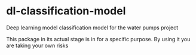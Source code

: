 # dl-classification-model
Deep learning  model classification model for the water pumps project

This package in its actual stage is in for a specific purpose. By using it you are taking your own risks
